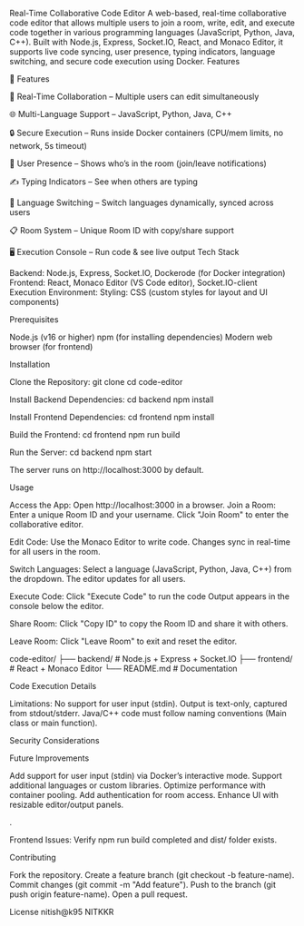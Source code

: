 Real-Time Collaborative Code Editor
A web-based, real-time collaborative code editor that allows multiple users to join a room, write, edit, and execute code together in various programming languages (JavaScript, Python, Java, C++). Built with Node.js, Express, Socket.IO, React, and Monaco Editor, it supports live code syncing, user presence, typing indicators, language switching, and secure code execution using Docker.
Features

🚀 Features

🤝 Real-Time Collaboration – Multiple users can edit simultaneously

🌐 Multi-Language Support – JavaScript, Python, Java, C++

🔒 Secure Execution – Runs inside Docker containers (CPU/mem limits, no network, 5s timeout)

👥 User Presence – Shows who’s in the room (join/leave notifications)

✍️ Typing Indicators – See when others are typing

🔄 Language Switching – Switch languages dynamically, synced across users

📋 Room System – Unique Room ID with copy/share support

🖥 Execution Console – Run code & see live output
Tech Stack

Backend: Node.js, Express, Socket.IO, Dockerode (for Docker integration)
Frontend: React, Monaco Editor (VS Code editor), Socket.IO-client
Execution Environment:
Styling: CSS (custom styles for layout and UI components)

Prerequisites

Node.js (v16 or higher)
npm (for installing dependencies)
Modern web browser (for frontend)

Installation

Clone the Repository:
git clone <repository-url>
cd code-editor


Install Backend Dependencies:
cd backend
npm install


Install Frontend Dependencies:
cd frontend
npm install







Build the Frontend:
cd frontend
npm run build


Run the Server:
cd backend
npm start

The server runs on http://localhost:3000 by default.


Usage

Access the App: Open http://localhost:3000 in a browser.
Join a Room:
Enter a unique Room ID and your username.
Click "Join Room" to enter the collaborative editor.


Edit Code:
Use the Monaco Editor to write code.
Changes sync in real-time for all users in the room.


Switch Languages:
Select a language (JavaScript, Python, Java, C++) from the dropdown.
The editor updates for all users.


Execute Code:
Click "Execute Code" to run the code 
Output appears in the console below the editor.


Share Room:
Click "Copy ID" to copy the Room ID and share it with others.


Leave Room:
Click "Leave Room" to exit and reset the editor.


code-editor/
 ├── backend/        # Node.js + Express + Socket.IO
 ├── frontend/       # React + Monaco Editor
 └── README.md       # Documentation


Code Execution Details







Limitations:
No support for user input (stdin).
Output is text-only, captured from stdout/stderr.
Java/C++ code must follow naming conventions (Main class or main function).



Security Considerations


Future Improvements

Add support for user input (stdin) via Docker’s interactive mode.
Support additional languages or custom libraries.
Optimize performance with container pooling.
Add authentication for room access.
Enhance UI with resizable editor/output panels.

.


Frontend Issues: Verify npm run build completed and dist/ folder exists.

Contributing

Fork the repository.
Create a feature branch (git checkout -b feature-name).
Commit changes (git commit -m "Add feature").
Push to the branch (git push origin feature-name).
Open a pull request.

License
nitish@k95 NITKKR
